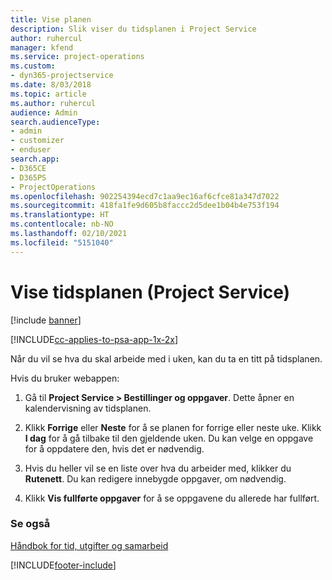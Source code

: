 ```yaml
---
title: Vise planen
description: Slik viser du tidsplanen i Project Service
author: ruhercul
manager: kfend
ms.service: project-operations
ms.custom:
- dyn365-projectservice
ms.date: 8/03/2018
ms.topic: article
ms.author: ruhercul
audience: Admin
search.audienceType:
- admin
- customizer
- enduser
search.app:
- D365CE
- D365PS
- ProjectOperations
ms.openlocfilehash: 902254394ecd7c1aa9ec16af6cfce81a347d7022
ms.sourcegitcommit: 418fa1fe9d605b8faccc2d5dee1b04b4e753f194
ms.translationtype: HT
ms.contentlocale: nb-NO
ms.lasthandoff: 02/10/2021
ms.locfileid: "5151040"
---
```

# <a name="view-your-schedule-project-service"></a>Vise tidsplanen (Project Service)

[!include [banner](../includes/psa-now-project-operations.md)]

[!INCLUDE[cc-applies-to-psa-app-1x-2x](../includes/cc-applies-to-psa-app-1x-2x.md)]

Når du vil se hva du skal arbeide med i uken, kan du ta en titt på tidsplanen.  
  
 Hvis du bruker webappen:  
  
1.  Gå til **Project Service > Bestillinger og oppgaver**. Dette åpner en kalendervisning av tidsplanen.  
  
2.  Klikk **Forrige** eller **Neste** for å se planen for forrige eller neste uke. Klikk **I dag** for å gå tilbake til den gjeldende uken. Du kan velge en oppgave for å oppdatere den, hvis det er nødvendig.  
  
3.  Hvis du heller vil se en liste over hva du arbeider med, klikker du **Rutenett**. Du kan redigere innebygde oppgaver, om nødvendig.  
  
4.  Klikk **Vis fullførte oppgaver** for å se oppgavene du allerede har fullført.  
  
### <a name="see-also"></a>Se også  
 [Håndbok for tid, utgifter og samarbeid](../psa/time-expense-collaboration-guide.md)


[!INCLUDE[footer-include](../includes/footer-banner.md)]